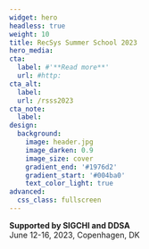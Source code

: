 ```yaml
---
widget: hero
headless: true
weight: 10
title: RecSys Summer School 2023
hero_media: 
cta:
  label: #'**Read more**'
  url: #http:
cta_alt:
  label: 
  url: /rsss2023
cta_note:
  label: 
design:
  background:
    image: header.jpg
    image_darken: 0.9
    image_size: cover
    gradient_end: '#1976d2'
    gradient_start: '#004ba0'
    text_color_light: true
advanced:
  css_class: fullscreen
---
```


**Supported by SIGCHI and DDSA**  
June 12-16, 2023, Copenhagen, DK


